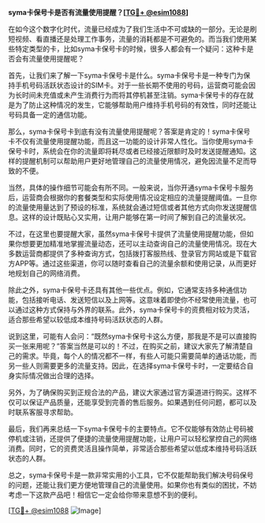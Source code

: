 **syma卡保号卡是否有流量使用提醒？[[TG💪+ @esim1088](https://t.me/s/esim1088)]**

在如今这个数字化时代，流量已经成为了我们生活中不可或缺的一部分。无论是刷短视频、看直播还是处理工作事务，流量的消耗都是不可避免的。而当我们使用某些特定类型的卡，比如syma卡保号卡的时候，很多人都会有一个疑问：这种卡是否会有流量使用提醒呢？

首先，让我们来了解一下syma卡保号卡是什么。syma卡保号卡是一种专门为保持手机号码活跃状态设计的SIM卡。对于一些长期不使用的号码，运营商可能会因为长时间未充值或未产生消费行为而将其停机甚至注销。syma卡保号卡的存在就是为了防止这种情况的发生，它能够帮助用户维持手机号码的有效性，同时还能让号码具备一定的通信功能。

那么，syma卡保号卡到底有没有流量使用提醒呢？答案是肯定的！syma卡保号卡不仅有流量使用提醒功能，而且这一功能的设计非常人性化。当你使用syma卡保号卡时，系统会在你的流量即将耗尽或者已经接近限额时及时发送提醒通知。这样的提醒机制可以帮助用户更好地管理自己的流量使用情况，避免因流量不足而导致的不便。

当然，具体的操作细节可能会有所不同。一般来说，当你开通syma卡保号卡服务后，运营商会根据你的套餐类型和实际使用情况设定相应的流量提醒阈值。一旦你的流量使用量达到了预设的标准，系统就会通过短信或者其他方式向你发送提醒信息。这样的设计既贴心又实用，让用户能够在第一时间了解到自己的流量状况。

不过，在这里也要提醒大家，虽然syma卡保号卡提供了流量使用提醒功能，但如果你想要更加精准地掌握流量动态，还可以主动查询自己的流量使用情况。现在大多数运营商都提供了多种查询方式，包括拨打客服热线、登录官方网站或是下载官方APP等。通过这些渠道，你可以随时查看自己的流量余额和使用记录，从而更好地规划自己的网络消费。

除此之外，syma卡保号卡还具有其他一些优点。例如，它通常支持多种通信功能，包括接听电话、发送短信以及上网等。这意味着即使你不经常使用流量，也可以通过这种方式保持与外界的联系。此外，syma卡保号卡的资费相对较为灵活，适合那些希望以较低成本维持号码活跃状态的人群。

说到这里，可能有人会问：“既然syma卡保号卡这么方便，那我是不是可以直接购买一张来用呢？”答案当然是可以的！不过，在购买之前，建议大家先了解清楚自己的需求。毕竟，每个人的情况都不一样，有些人可能只需要简单的通话功能，而另一些人则需要更多的流量支持。因此，在选择syma卡保号卡时，一定要结合自身实际情况做出合理的选择。

另外，为了确保购买到正规合法的产品，建议大家通过官方渠道进行购买。这样不仅可以保证产品质量，还能享受到完善的售后服务。如果遇到任何问题，都可以及时联系客服寻求帮助。

最后，我们再来总结一下syma卡保号卡的主要特点。它不仅能够有效防止号码被停机或注销，还提供了便捷的流量使用提醒功能，让用户可以轻松掌控自己的网络消费。同时，它的资费灵活且操作简单，非常适合那些希望以低成本维持号码活跃状态的人群。

总之，syma卡保号卡是一款非常实用的小工具，它不仅能帮助我们解决号码保号的问题，还能让我们更方便地管理自己的流量使用。如果你也有类似的困扰，不妨考虑一下这款产品吧！相信它一定会给你带来意想不到的便利。

[[TG💪+ @esim1088](https://t.me/s/esim1088) ![Image](https://i.postimg.cc/4NQfJmqS/Snipaste-2025-05-13-00-14-12.png)]